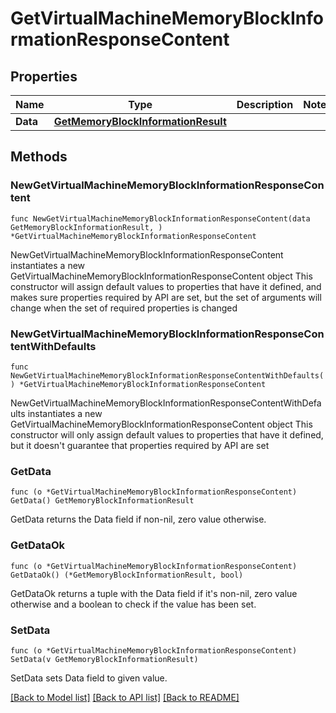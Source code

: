 # GetVirtualMachineMemoryBlockInformationResponseContent

## Properties

Name | Type | Description | Notes
------------ | ------------- | ------------- | -------------
**Data** | [**GetMemoryBlockInformationResult**](GetMemoryBlockInformationResult.md) |  | 

## Methods

### NewGetVirtualMachineMemoryBlockInformationResponseContent

`func NewGetVirtualMachineMemoryBlockInformationResponseContent(data GetMemoryBlockInformationResult, ) *GetVirtualMachineMemoryBlockInformationResponseContent`

NewGetVirtualMachineMemoryBlockInformationResponseContent instantiates a new GetVirtualMachineMemoryBlockInformationResponseContent object
This constructor will assign default values to properties that have it defined,
and makes sure properties required by API are set, but the set of arguments
will change when the set of required properties is changed

### NewGetVirtualMachineMemoryBlockInformationResponseContentWithDefaults

`func NewGetVirtualMachineMemoryBlockInformationResponseContentWithDefaults() *GetVirtualMachineMemoryBlockInformationResponseContent`

NewGetVirtualMachineMemoryBlockInformationResponseContentWithDefaults instantiates a new GetVirtualMachineMemoryBlockInformationResponseContent object
This constructor will only assign default values to properties that have it defined,
but it doesn't guarantee that properties required by API are set

### GetData

`func (o *GetVirtualMachineMemoryBlockInformationResponseContent) GetData() GetMemoryBlockInformationResult`

GetData returns the Data field if non-nil, zero value otherwise.

### GetDataOk

`func (o *GetVirtualMachineMemoryBlockInformationResponseContent) GetDataOk() (*GetMemoryBlockInformationResult, bool)`

GetDataOk returns a tuple with the Data field if it's non-nil, zero value otherwise
and a boolean to check if the value has been set.

### SetData

`func (o *GetVirtualMachineMemoryBlockInformationResponseContent) SetData(v GetMemoryBlockInformationResult)`

SetData sets Data field to given value.



[[Back to Model list]](../README.md#documentation-for-models) [[Back to API list]](../README.md#documentation-for-api-endpoints) [[Back to README]](../README.md)


